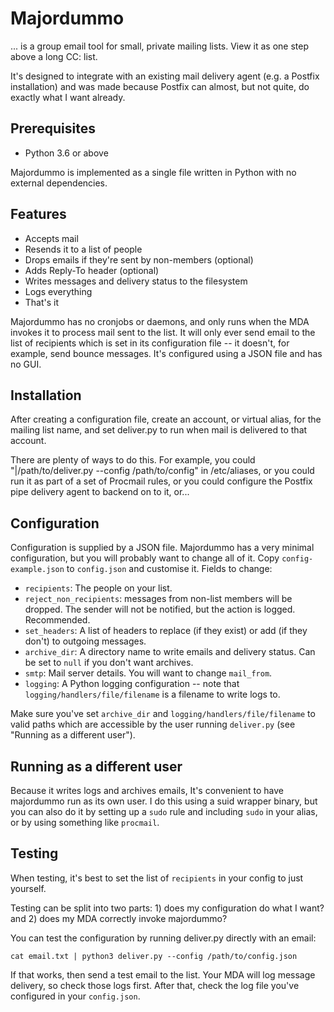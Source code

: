 Majordummo
==========
... is a group email tool for small, private mailing lists. View it as one step above a long CC: list.

It's designed to integrate with an existing mail delivery agent (e.g. a Postfix installation) and was made because
Postfix can almost, but not quite, do exactly what I want already.

Prerequisites
-------------
 * Python 3.6 or above

Majordummo is implemented as a single file written in Python with no external dependencies.

Features
--------
 * Accepts mail
 * Resends it to a list of people
 * Drops emails if they're sent by non-members (optional)
 * Adds Reply-To header (optional)
 * Writes messages and delivery status to the filesystem
 * Logs everything
 * That's it

Majordummo has no cronjobs or daemons, and only runs when the MDA invokes it to process mail sent to the list. It will
only ever send email to the list of recipients which is set in its configuration file -- it doesn't, for example, send
bounce messages. It's configured using a JSON file and has no GUI.

Installation
------------
After creating a configuration file, create an account, or virtual alias, for the mailing list name, and set deliver.py
to run when mail is delivered to that account.

There are plenty of ways to do this. For example, you could "|/path/to/deliver.py --config /path/to/config" in
/etc/aliases, or you could run it as part of a set of Procmail rules, or you could configure the Postfix pipe delivery
agent to backend on to it, or...

Configuration
-------------
Configuration is supplied by a JSON file. Majordummo has a very minimal configuration, but you will probably want to
change all of it. Copy `config-example.json` to `config.json` and customise it. Fields to change:

 * `recipients`: The people on your list.
 * `reject_non_recipients`: messages from non-list members will be dropped. The sender will not be notified, but the
   action is logged. Recommended.
 * `set_headers`: A list of headers to replace (if they exist) or add (if they don't) to outgoing messages.
 * `archive_dir`: A directory name to write emails and delivery status. Can be set to `null` if you don't want archives.
 * `smtp`: Mail server details. You will want to change `mail_from`.
 * `logging`: A Python logging configuration -- note that `logging/handlers/file/filename` is a filename to write logs
   to.

Make sure you've set `archive_dir` and `logging/handlers/file/filename` to valid paths which are accessible by the user
running `deliver.py` (see "Running as a different user").

Running as a different user
----------------------------
Because it writes logs and archives emails, It's convenient to have majordummo run as its own user. I do this using a
suid wrapper binary, but you can also do it by setting up a `sudo` rule and including `sudo` in your alias, or by using
something like `procmail`.

Testing
-------
When testing, it's best to set the list of `recipients` in your config to just yourself.

Testing can be split into two parts: 1) does my configuration do what I want? and 2) does my MDA correctly invoke
majordummo?

You can test the configuration by running deliver.py directly with an email:

    cat email.txt | python3 deliver.py --config /path/to/config.json

If that works, then send a test email to the list. Your MDA will log message delivery, so check those logs first. After
that, check the log file you've configured in your `config.json`.

